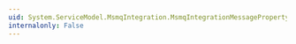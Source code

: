 ```yaml
---
uid: System.ServiceModel.MsmqIntegration.MsmqIntegrationMessageProperty.ArrivedTime
internalonly: False
---
```

